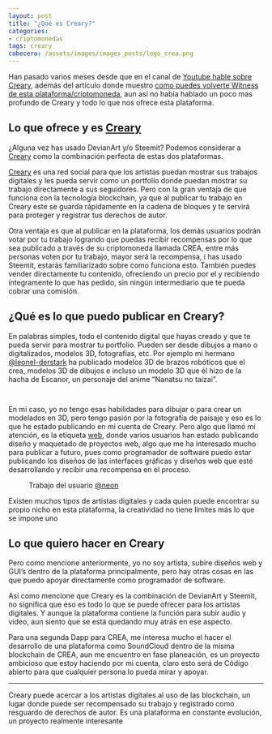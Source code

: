 ```yaml
---
layout: post
title: "¿Qué es Creary?"
categories:
- criptomonedas
tags: creary
cabecera: /assets/images/images_posts/logo_crea.png
---
```

<p>Han pasado varios meses desde que en el canal de <a rel="noreferrer noopener" href="https://www.youtube.com/watch?v=DjsKVclaNAI">Youtube hable sobre Creary</a>, además del artículo donde muestro <a href="https://shadowmyst.net/como-ser-witness-en-creary/">como puedes volverte Witness de esta plataforma/criptomoneda</a>, aun así no había hablado un poco mas profundo de Creary y todo lo que nos ofrece esta plataforma.</p>

<h2 class="subtitle is-2 has-text-centered has-text-weight-bold">Lo que ofrece y es <a href="https://creary.net/" target="_blank">Creary</a></h2>

<p>¿Alguna vez has usado DevianArt y/o Steemit? Podemos considerar a <a href="https://creary.net/" target="_blank" rel="noreferrer noopener" aria-label="Creary (opens in a new tab)">Creary</a> como la combinación perfecta de estas dos plataformas. </p>

<p><a rel="noreferrer noopener" aria-label="Creary (opens in a new tab)" href="https://creary.net/" target="_blank">Creary</a> es una red social para que los artistas puedan mostrar sus trabajos digitales y les pueda servir como un portfolio donde puedan mostrar su trabajo directamente a sus seguidores. Pero con la gran ventaja de que funciona con la tecnología blockchain, ya que al publicar tu trabajo en Creary este se guarda rápidamente en la cadena de bloques y te servirá para proteger y registrar tus derechos de autor.</p>

<p>Otra ventaja es que al publicar en la plataforma, los demás usuarios podrán votar por tu trabajo logrando que puedas recibir recompensas por lo que sea publicado a través de su criptomoneda llamada CREA, entre más personas voten por tu trabajo, mayor será la recompensa, i has usado Steemit, estarás familiarizado sobre como funciona esto. También puedes vender directamente tu contenido, ofreciendo un precio por el y recibiendo íntegramente lo que has pedido, sin ningún intermediario que te pueda cobrar una comisión.</p>

<h2 class="subtitle is-2 has-text-centered has-text-weight-bold">¿Qué es lo que puedo publicar en Creary?</h2>

<p>En palabras simples, todo el contenido digital que hayas creado y que te pueda servir para mostrar tu portfolio. Pueden ser desde dibujos a mano o digitalizados, modelos 3D, fotografías, etc. Por ejemplo mi hermano <a rel="noreferrer noopener" aria-label=" (opens in a new tab)" href="https://creary.net/@leonel-derstark" target="_blank">@leonel-derstark</a> ha publicado modelos 3D de brazos robóticos que el crea, modelos 3D de dibujos e incluso un modelo 3D que él hizo de la hacha de Escanor, un personaje del anime “Nanatsu no taizai”.</p>

<figure class="wp-block-image"><img src="https://shadowmyst.net/wp-content/uploads/2019/08/image.png" alt="" class="wp-image-193"/></figure>

<figure class="wp-block-image"><img src="https://shadowmyst.net/wp-content/uploads/2019/08/image-1.png" alt="" class="wp-image-194"/></figure>

<p>En mi caso, yo no tengo esas habilidades para dibujar o para crear un modelados en 3D, pero tengo pasión por la fotografía de paisaje y eso es lo que he estado publicando en mi cuenta de Creary. Pero algo que llamó mi atención, es la etiqueta <a rel="noreferrer noopener" aria-label=" (opens in a new tab)" href="https://creary.net/now/web" target="_blank">web</a>, donde varios usuarios han estado publicando diseño y maquetado de proyectos web, algo que me ha interesado mucho para publicar a futuro, pues como programador de software puedo estar publicando los diseños de las interfaces gráficas y diseños web que esté desarrollando y recibir una recompensa en el proceso.</p>

<figure class="wp-block-image"><img src="https://shadowmyst.net/wp-content/uploads/2019/08/image-2.png" alt="" class="wp-image-195"/><br />
<figcaption>Trabajo del usuario <a href="https://creary.net/web/@neon/first-shoot" target="_blank" rel="noreferrer noopener" aria-label="@neon (opens in a new tab)">@neon</a></figcaption>
</figure>

<p>Existen muchos tipos de artistas digitales y cada quien puede encontrar su propio nicho en esta plataforma, la creatividad no tiene límites más lo que se impone uno</p>

<h2 class="subtitle is-2 has-text-centered has-text-weight-bold">Lo que quiero hacer en Creary</h2>

<p>Pero como mencione anteriormente, yo no soy artista, subire diseños web y GUI’s dentro de la plataforma principalmente, pero hay otras cosas en las que puedo apoyar directamente como programador de software.</p>

<p>Así como mencione que Creary es la combinación de DevianArt y Steemit, no significa que eso es todo lo que se puede ofrecer para los artistas digitales. Y aunque la plataforma contiene la función para subir audio y video, aun siento que se está quedando muy atrás en ese aspecto. </p>

<p>Para una segunda Dapp para CREA, me interesa mucho el hacer el desarrollo de una plataforma como SoundCloud dentro de la misma blockchain de CREA, aun me encuentro en fase planeación, es un proyecto ambicioso que estoy haciendo por mi cuenta, claro esto será de Código abierto para que cualquier persona lo pueda mirar y apoyar.</p>

<hr class="wp-block-separator"/>

<p>Creary puede acercar a los artistas digitales al uso de las blockchain, un lugar donde puede ser recompensado su trabajo y registrado como resguardo de derechos de autor. Es una plataforma en constante evolución, un proyecto realmente interesante</p>
